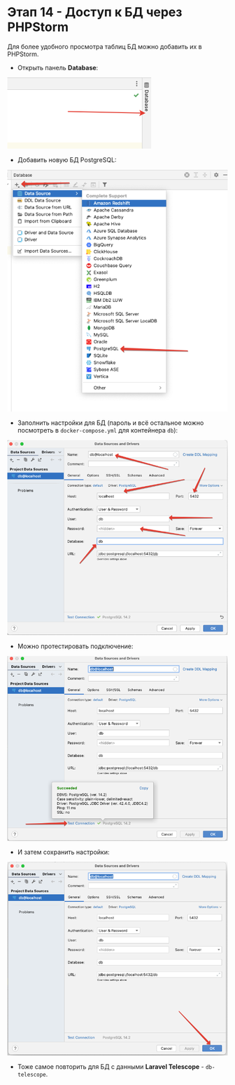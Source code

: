# Этап 14 - Доступ к БД через PHPStorm

Для более удобного просмотра таблиц БД можно добавить их в PHPStorm.

- Открыть панель **Database**:

![](img/01.png)

- Добавить новую БД PostgreSQL:

![](img/02.png)

- Заполнить настройки для БД (пароль и всё остальное можно посмотреть в `docker-compose.yml` для контейнера `db`):

![](img/03.png)

- Можно протестировать подключение:

![](img/04.png)

- И затем сохранить настройки:

![](img/05.png)

- Тоже самое повторить для БД с данными **Laravel Telescope** - `db-telescope`.
